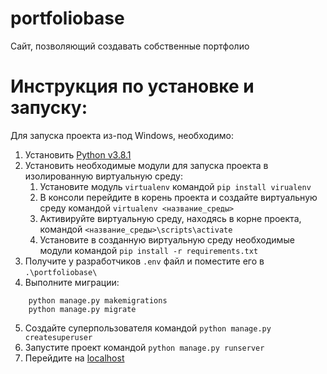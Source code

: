 # portfoliobase
Сайт, позволяющий создавать собственные портфолио
# Инструкция по установке и запуску:
Для запуска проекта из-под Windows, необходимо:
1. Установить [Python v3.8.1](https://www.python.org/downloads/release/python-381/)
2. Установить необходимые модули для запуска проекта в изолированную виртуальную среду:
    1. Установите модуль `virtualenv` командой `pip install virualenv`
    2. В консоли перейдите в корень проекта и создайте виртуальную среду командой `virtualenv <название_среды>`
    3. Активируйте виртуальную среду, находясь в корне проекта, командой `<название_среды>\scripts\activate`
    4. Установите в созданную виртуальную среду необходимые модули командой `pip install -r requirements.txt`
3. Получите у разработчиков `.env` файл и поместите его в `.\portfoliobase\`
4. Выполните миграции:
```
    python manage.py makemigrations
    python manage.py migrate
```
5. Создайте суперпользователя командой `python manage.py createsuperuser`
6. Запустите проект командой `python manage.py runserver`
7. Перейдите на [localhost](http://127.0.0.1:8000/)